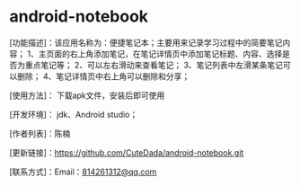 # android-notebook
[功能描述]：该应用名称为：便捷笔记本；主要用来记录学习过程中的简要笔记内容；
	1、主页面的右上角添加笔记，在笔记详情页中添加笔记标题、内容、选择是否为重点笔记等；
	2、可以左右滑动来查看笔记；
	3、笔记列表中左滑某条笔记可以删除；
	4、笔记详情页中右上角可以删除和分享；

[使用方法]：
	下载apk文件，安装后即可使用	

[开发环境]：
	jdk、Android studio；

[作者列表]：陈楠

[更新链接]：https://github.com/CuteDada/android-notebook.git

[联系方式]：Email：814261312@qq.com
